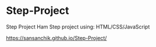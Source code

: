 # Step-Project
Step Project Ham
Step project using: HTML/CSS/JavaScript

https://sansanchik.github.io/Step-Project/
